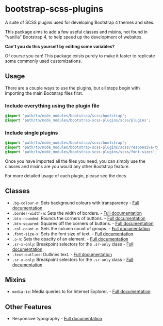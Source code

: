 # bootstrap-scss-plugins

A suite of SCSS plugins used for developing Bootstrap 4 themes and sites.

This package aims to add a few useful classes and mixins, not found in "vanilla" Bootstrap 4, to help speed up the development of websites.

**Can't you do this yourself by editing some variables?**

Of course you can! This package exists purely to make it faster to replicate some commonly used customizations.

## Usage

There are a couple ways to use the plugins, but all steps begin with importing the main Bootstrap files first.

### Include everything using the plugin file

```scss
@import 'path/to/node_modules/bootstrap/scss/bootstrap';
@import 'path/to/node_modules/bootstrap-scss-plugins/scss/plugins';
```

### Include single plugins

```scss
@import 'path/to/node_modules/bootstrap/scss/bootstrap';
@import 'path/to/node_modules/bootstrap-scss-plugins/scss/responsive-typography';
@import 'path/to/node_modules/bootstrap-scss-plugins/scss/font-sizes';
```

Once you have imported all the files you need, you can simply use the classes and mixins are you would any other Bootstrap feature.

For more detailed usage of each plugin, please see the docs.

## Classes

- `.bg-colour-n`: Sets background colours with transparency - [Full documentation](docs/class/bg-transparency.md)
- `.border-width-n`: Sets the width of borders. - [Full documentation](docs/classes/border-widths.md)
- `.btn-rounded`: Rounds the corners of buttons. - [Full documentation](docs/classes/btn-rounded.md)
- `.btn-squared`: Squares off the corners of buttons. - [Full documentation](docs/classes/btn-squared.md)
- `.col-count-n`: Sets the column count of groups. - [Full documentation](docs/classes/col-count.md)
- `.font-size-x`: Sets the font size of text. - [Full documentation](docs/classes/font-sizes.md)
- `.o-n`: Sets the opacity of an element. - [Full documentation](docs/classes/opacity.md)
- `.sr-x-only`: Breakpoint selectors for the `.sr-only` class - [Full documentation](docs/classes/sr-breakpoints.md)
- `.text-outline`: Outlines text. - [Full documentation](docs/classes/text-outline.md)
- `.sr-x-only`: Breakpoint selectors for the `.sr-only` class - [Full documentation](docs/classes/screen-reader-breakpoints.md)

## Mixins

- `media-ie`: Media queries to for Internet Explorer. - [Full documentation](docs/mixins/media-ie.md)

## Other Features

- Responsive typography - [Full documentation](docs/other/responsive-typography.md)
